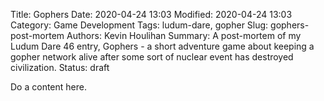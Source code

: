 Title: Gophers
Date: 2020-04-24 13:03
Modified: 2020-04-24 13:03
Category: Game Development
Tags: ludum-dare, gopher
Slug: gophers-post-mortem
Authors: Kevin Houlihan
Summary: A post-mortem of my Ludum Dare 46 entry, Gophers - a short adventure game about keeping a gopher network alive after some sort of nuclear event has destroyed civilization.
Status: draft

Do a content here.
